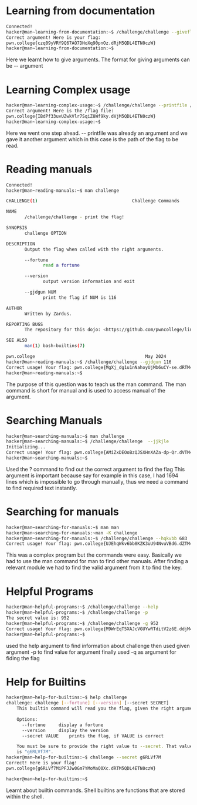 # Learning from documentation

```bash
Connected!
hacker@man~learning-from-documentation:~$ /challenge/challenge --giveflag
Correct argument! Here is your flag:
pwn.college{czq09yVRY9Q67AO7DHoXq90pnOz.dRjM5QDL4ETN0czW}
hacker@man~learning-from-documentation:~$
```
Here we learnt how to give arguments. 
The format for giving arguments can be <filename> -- argument

# Learning Complex usage 

```bash
hacker@man~learning-complex-usage:~$ /challenge/challenge --printfile /flag
Correct argument! Here is the /flag file:
pwn.college{IBdPf33uvUZwkVlr7SqiZ8Wf9ky.dVjM5QDL4ETN0czW}
hacker@man~learning-complex-usage:~$ 
```
Here we went one step ahead.
-- printfile was already an argument and we gave it another argument which in this case is the path of the flag to be read.

# Reading manuals 

```bash
Connected!                                                                        
hacker@man~reading-manuals:~$ man challenge

CHALLENGE(1)                                    Challenge Commands                                   CHALLENGE(1)

NAME
       /challenge/challenge - print the flag!

SYNOPSIS
       challenge OPTION

DESCRIPTION
       Output the flag when called with the right arguments.

       --fortune
              read a fortune

       --version
              output version information and exit

       --gjdgun NUM
              print the flag if NUM is 116

AUTHOR
       Written by Zardus.

REPORTING BUGS
       The repository for this dojo: <https://github.com/pwncollege/linux-luminarium/>

SEE ALSO
       man(1) bash-builtins(7)

pwn.college                                          May 2024                                        CHALLENGE(1)
hacker@man~reading-manuals:~$ /challenge/challenge --gjdgun 116
Correct usage! Your flag: pwn.college{MgXj_dg1u1nNahoyUjMb6uCY-se.dRTM4QDL4ETN0czW}
hacker@man~reading-manuals:~$ 
```
The purpose of this question was to teach us the man command.
The man command is short for manual and is used to access manual of the argument.

# Searching Manuals

```bash
hacker@man~searching-manuals:~$ man challenge
hacker@man~searching-manuals:~$ /challenge/challenge  --jjkjle
Initializing...
Correct usage! Your flag: pwn.college{AMiZxDEOoBzQJSXHnXAZa-dp-Qr.dVTM4QDL4ETN0czW}
hacker@man~searching-manuals:~$ 
```
Used the ? command to find out the correct argument to find the flag
This argument is important because say for example in this case, I had 1694 lines which is impossible to go through manually, thus we need a command to find required text instantly.

# Searching for manuals

```bash
hacker@man~searching-for-manuals:~$ man man
hacker@man~searching-for-manuals:~man -K challenge
hacker@man~searching-for-manuals:~$ /challenge/challenge --hqkvbb 683
Correct usage! Your flag: pwn.college{UJEhqWkv6bb8KZK3uU94NvuVBdG.dZTM4QDL4ETN0czW}
```
This was a complex program but the commands were easy.
Basically we had to use the man command for man to find other manuals.
After finding a relevant module we had to find the valid argument from it to find the key.

# Helpful Programs

```bash
hacker@man~helpful-programs:~$ /challenge/challenge --help
hacker@man~helpful-programs:~$ /challenge/challenge -p
The secret value is: 952
hacker@man~helpful-programs:~$ /challenge/challenge -g 952            
Correct usage! Your flag: pwn.college{M9WrEqT5XAJcVGUYwRTditV2z6E.ddjM4QDL4ETN0czW}
hacker@man~helpful-programs:~$ 
```
used the help argument to find information about challenge
then used given argument -p to find value for argument
finally used -q as argument for fiding the flag

# Help for Builtins

```bash
hacker@man~help-for-builtins:~$ help challenge
challenge: challenge [--fortune] [--version] [--secret SECRET]
    This builtin command will read you the flag, given the right arguments!
    
    Options:
      --fortune		display a fortune
      --version		display the version
      --secret VALUE	prints the flag, if VALUE is correct

    You must be sure to provide the right value to --secret. That value
    is "g6RLVf7M".
hacker@man~help-for-builtins:~$ challenge --secret g6RLVf7M
Correct! Here is your flag!
pwn.college{g6RLVf7MiPFJJw0Gm7YMoMaQ0Xc.dRTM5QDL4ETN0czW}

hacker@man~help-for-builtins:~$ 
```
Learnt about builtin commands. 
Shell builtins are functions that are stored within the shell.
